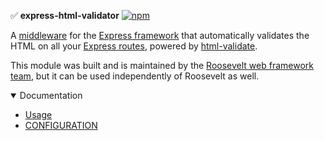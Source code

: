 ✅ **express-html-validator** [![npm](https://img.shields.io/npm/v/express-html-validator.svg)](https://www.npmjs.com/package/express-html-validator)

A [middleware](https://expressjs.com/en/guide/using-middleware.html) for the [Express framework](https://expressjs.com) that automatically validates the HTML on all your [Express routes](https://expressjs.com/en/guide/routing.html), powered by [html-validate](https://html-validate.org/).

This module was built and is maintained by the [Roosevelt web framework](https://rooseveltframework.org) [team](https://rooseveltframework.org/contributors), but it can be used independently of Roosevelt as well.

<details open>
  <summary>Documentation</summary>
  <ul>
    <li><a href="./USAGE.md">Usage</a></li>
    <li><a href="./CONFIGURATION.md">CONFIGURATION</a></li>
  </ul>
</details>
